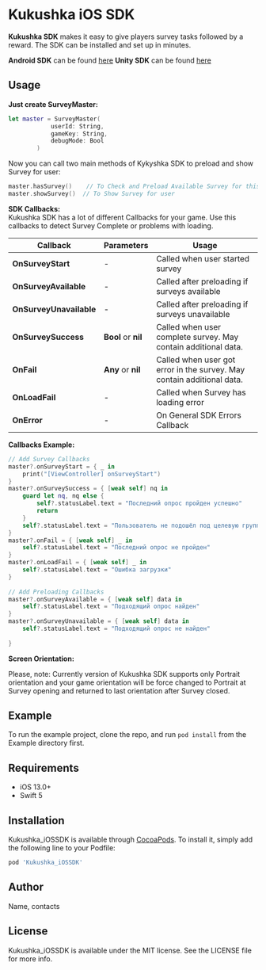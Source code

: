 # Kukushka iOS SDK

**Kukushka SDK** makes it easy to give players survey tasks followed by a reward. The SDK can be installed and set up in minutes.

**Android SDK** can be found [here](https://github.com/kykyshkaDev/Kukushka_AndroidSDK)
**Unity SDK** can be found [here](https://github.com/kykyshkaDev/kukushka_UnitySDK)

## Usage

**Just create SurveyMaster:**
```swift
let master = SurveyMaster(
            userId: String,
            gameKey: String,
            debugMode: Bool
        )
```
Now you can call two main methods of Kykyshka SDK to preload and show Survey for user:
```swift
master.hasSurvey()    // To Check and Preload Available Survey for this user
master.showSurvey()  // To Show Survey for user
```
**SDK Callbacks:**<br/>
Kukushka SDK has a lot of different Callbacks for your game. Use this callbacks to detect Survey Complete or problems with loading.

| Callback             | Parameters                   | Usage                                                                  |
|----------------------|------------------------------|------------------------------------------------------------------------|
| **OnSurveyStart** | -                            | Called when user started survey                                        |
| **OnSurveyAvailable** | -                            | Called after preloading if surveys available                           |
| **OnSurveyUnavailable** | -                            | Called after preloading if surveys unavailable                         |
| **OnSurveySuccess** | **Bool** or **nil**          | Called when user complete survey. May contain additional data.         |
| **OnFail**    | **Any** or **nil** | Called when user got error in the survey. May contain additional data. |
| **OnLoadFail** | -                            | Called when Survey has loading error                                   |
| **OnError** | -                            | On General SDK Errors Callback   

**Callbacks Example:**
```swift
// Add Survey Callbacks
master?.onSurveyStart = { _ in
    print("[ViewController] onSurveyStart")
}
master?.onSurveySuccess = { [weak self] nq in
    guard let nq, nq else {
        self?.statusLabel.text = "Последний опрос пройден успешно"
        return
    }
    self?.statusLabel.text = "Пользователь не подошёл под целевую группу последнего опроса"
}
master?.onFail = { [weak self] _ in
    self?.statusLabel.text = "Последний опрос не пройден"
}
master?.onLoadFail = { [weak self] _ in
    self?.statusLabel.text = "Ошибка загрузки"
}
            
// Add Preloading Callbacks
master?.onSurveyAvailable = { [weak self] data in
    self?.statusLabel.text = "Подходящий опрос найден"
}
master?.onSurveyUnavailable = { [weak self] data in
    self?.statusLabel.text = "Подходящий опрос не найден"
    
}
```
**Screen Orientation:**

Please, note: Currently version of Kukushka SDK supports only Portrait orientation and your game orientation will be force changed to Portrait at Survey opening and returned to last orientation after Survey closed.

## Example

To run the example project, clone the repo, and run `pod install` from the Example directory first.

## Requirements

- iOS 13.0+
- Swift 5

## Installation

Kukushka_iOSSDK is available through [CocoaPods](https://cocoapods.org). To install
it, simply add the following line to your Podfile:

```ruby
pod 'Kukushka_iOSSDK'
```

## Author

Name, contacts

## License

Kukushka_iOSSDK is available under the MIT license. See the LICENSE file for more info.
